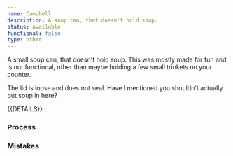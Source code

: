 ```yaml
---
name: Campbell
description: A soup can, that doesn't hold soup.
status: available
functional: false
type: other
---
```


A small soup can, that doesn't hold soup. This was mostly made for fun and is not functional, other than maybe holding a few small trinkets on your counter.

The lid is loose and does not seal. Have I mentioned you shouldn't actually put soup in here?

{{DETAILS}}

### Process



### Mistakes
